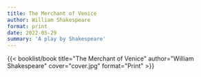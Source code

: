 ```yaml
---
title: The Merchant of Venice
author: William Shakespeare
format: print
date: 2022-05-29
summary: 'A play by Shakespeare'
---
```


{{< booklist/book
title="The Merchant of Venice"
author="William Shakespeare"
cover="cover.jpg"
format="Print" >}}
